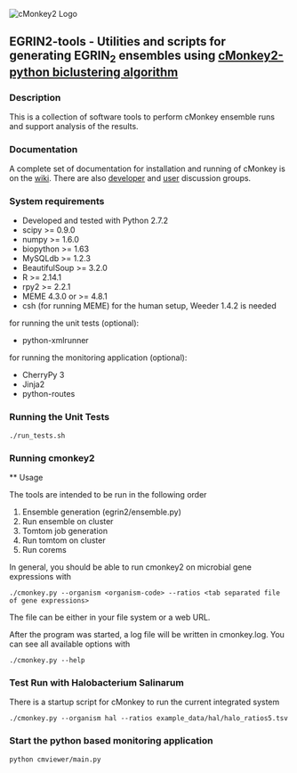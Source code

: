 ![cMonkey2 Logo](https://github.com/baliga-lab/cmonkey2/blob/master/graphics/cmonkey2_logo_80px.png "cMonkey2 Logo")

## EGRIN**2**-tools - Utilities and scripts for generating EGRIN<sub>2</sub> ensembles using [cMonkey2-python biclustering algorithm](https://github.com/baliga-lab/cmonkey2/)

### Description

This is a collection of software tools to perform cMonkey ensemble runs and support analysis of the results.

### Documentation

A complete set of documentation for installation and running of cMonkey is on the [wiki](https://github.com/baliga-lab/cmonkey2/wiki). There are also [developer](https://groups.google.com/d/forum/cmonkey-dev) and [user](https://groups.google.com/d/forum/cmonkey-users) discussion groups. 

### System requirements

* Developed and tested with Python 2.7.2
* scipy >= 0.9.0
* numpy >= 1.6.0
* biopython >= 1.63
* MySQLdb >= 1.2.3
* BeautifulSoup >= 3.2.0
* R >= 2.14.1
* rpy2 >= 2.2.1
* MEME 4.3.0 or >= 4.8.1
* csh (for running MEME)
for the human setup, Weeder 1.4.2 is needed

for running the unit tests (optional):

* python-xmlrunner 

for running the monitoring application (optional):

* CherryPy 3
* Jinja2
* python-routes

### Running the Unit Tests

    ./run_tests.sh

### Running cmonkey2

** Usage

The tools are intended to be run in the following order

1. Ensemble generation (egrin2/ensemble.py)
2. Run ensemble on cluster
3. Tomtom job generation
4. Run tomtom on cluster
5. Run corems

In general, you should be able to run cmonkey2 on microbial gene
expressions with

    ./cmonkey.py --organism <organism-code> --ratios <tab separated file of gene expressions>

The file can be either in your file system or a web URL.

After the program was started, a log file will be written in cmonkey.log. You
can see all available options with

    ./cmonkey.py --help

### Test Run with Halobacterium Salinarum

There is a startup script for cMonkey to run the current integrated
system

    ./cmonkey.py --organism hal --ratios example_data/hal/halo_ratios5.tsv

### Start the python based monitoring application

    python cmviewer/main.py






